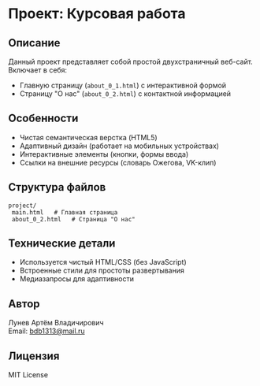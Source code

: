 # Проект: Курсовая работа

## Описание
Данный проект представляет собой простой двухстраничный веб-сайт. Включает в себя:
- Главную страницу (`about_0_1.html`) с интерактивной формой
- Страницу "О нас" (`about_0_2.html`) с контактной информацией

## Особенности
- Чистая семантическая верстка (HTML5)
- Адаптивный дизайн (работает на мобильных устройствах)
- Интерактивные элементы (кнопки, формы ввода)
- Ссылки на внешние ресурсы (словарь Ожегова, VK-клип)

## Структура файлов
```
project/
 main.html   # Главная страница
 about_0_2.html   # Страница "О нас"
```

## Технические детали
- Используется чистый HTML/CSS (без JavaScript)
- Встроенные стили для простоты развертывания
- Медиазапросы для адаптивности

## Автор
Лунев Артём Владичирович  
Email: bdb1313@mail.ru

## Лицензия
MIT License
